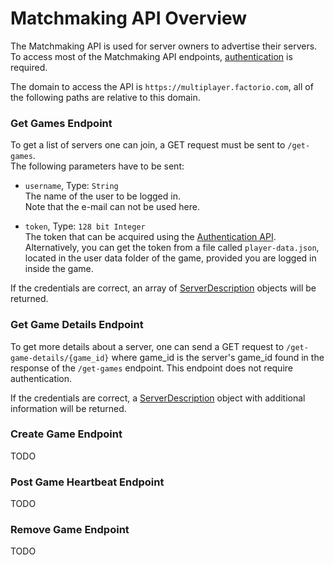 # Matchmaking API Overview

The Matchmaking API is used for server owners to advertise their servers.
To access most of the Matchmaking API endpoints, [authentication](../auth-api/index.md) is required.

The domain to access the API is `https://multiplayer.factorio.com`, all of the following paths are relative to this domain.



### Get Games Endpoint

To get a list of servers one can join, a GET request must be sent to `/get-games`.  
The following parameters have to be sent:

* `username`, Type: `String`  
The name of the user to be logged in.  
Note that the e-mail can not be used here.

* `token`, Type: `128 bit Integer`  
The token that can be acquired using the [Authentication API](../auth-api/index.md).  
Alternatively, you can get the token from a file called `player-data.json`, located in the user data folder of the game, provided you are logged in inside the game.

If the credentials are correct, an array of [ServerDescription](./serverdescription.md) objects will be returned.

### Get Game Details Endpoint

To get more details about a server, one can send a GET request to `/get-game-details/{game_id}` where game_id is the server's game_id found in the response of the `/get-games` endpoint.
This endpoint does not require authentication.

If the credentials are correct, a [ServerDescription](./serverdescription.md) object with additional information will be returned.

### Create Game Endpoint

TODO

### Post Game Heartbeat Endpoint

TODO

### Remove Game Endpoint

TODO

